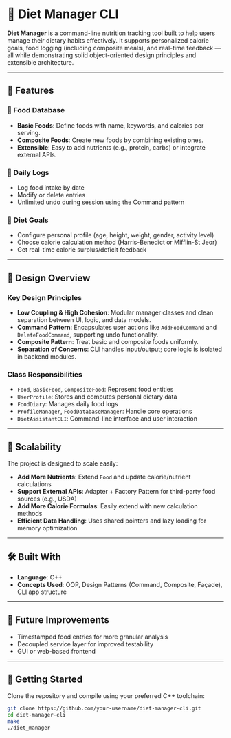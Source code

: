 # 🥗 Diet Manager CLI

**Diet Manager** is a command-line nutrition tracking tool built to help users manage their dietary habits effectively. It supports personalized calorie goals, food logging (including composite meals), and real-time feedback — all while demonstrating solid object-oriented design principles and extensible architecture.

---

## 🚀 Features

### 🧾 Food Database
- **Basic Foods**: Define foods with name, keywords, and calories per serving.
- **Composite Foods**: Create new foods by combining existing ones.
- **Extensible**: Easy to add nutrients (e.g., protein, carbs) or integrate external APIs.

### 📅 Daily Logs
- Log food intake by date
- Modify or delete entries
- Unlimited undo during session using the Command pattern

### 🎯 Diet Goals
- Configure personal profile (age, height, weight, gender, activity level)
- Choose calorie calculation method (Harris-Benedict or Mifflin-St Jeor)
- Get real-time calorie surplus/deficit feedback

---

## 🧠 Design Overview

### Key Design Principles

- **Low Coupling & High Cohesion**: Modular manager classes and clean separation between UI, logic, and data models.
- **Command Pattern**: Encapsulates user actions like `AddFoodCommand` and `DeleteFoodCommand`, supporting undo functionality.
- **Composite Pattern**: Treat basic and composite foods uniformly.
- **Separation of Concerns**: CLI handles input/output; core logic is isolated in backend modules.

### Class Responsibilities

- `Food`, `BasicFood`, `CompositeFood`: Represent food entities
- `UserProfile`: Stores and computes personal dietary data
- `FoodDiary`: Manages daily food logs
- `ProfileManager`, `FoodDatabaseManager`: Handle core operations
- `DietAssistantCLI`: Command-line interface and user interaction

---

## 📐 Scalability

The project is designed to scale easily:

- **Add More Nutrients**: Extend `Food` and update calorie/nutrient calculations
- **Support External APIs**: Adapter + Factory Pattern for third-party food sources (e.g., USDA)
- **Add More Calorie Formulas**: Easily extend with new calculation methods
- **Efficient Data Handling**: Uses shared pointers and lazy loading for memory optimization

---


## 🛠️ Built With

- **Language**: C++
- **Concepts Used**: OOP, Design Patterns (Command, Composite, Façade), CLI app structure

---

## 📌 Future Improvements

- Timestamped food entries for more granular analysis
- Decoupled service layer for improved testability
- GUI or web-based frontend

---

## 📂 Getting Started

Clone the repository and compile using your preferred C++ toolchain:

```bash
git clone https://github.com/your-username/diet-manager-cli.git
cd diet-manager-cli
make
./diet_manager
